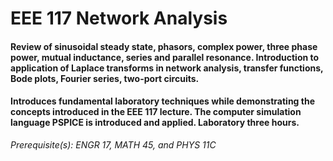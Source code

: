 # EEE 117 Network Analysis
#### Review of sinusoidal steady state, phasors, complex power, three phase power, mutual inductance, series and parallel resonance. Introduction to application of Laplace transforms in network analysis, transfer functions, Bode plots, Fourier series, two-port circuits. 
#### Introduces fundamental laboratory techniques while demonstrating the concepts introduced in the EEE 117 lecture. The computer simulation language PSPICE is introduced and applied. Laboratory three hours. 

*Prerequisite(s): ENGR 17, MATH 45, and PHYS 11C*
